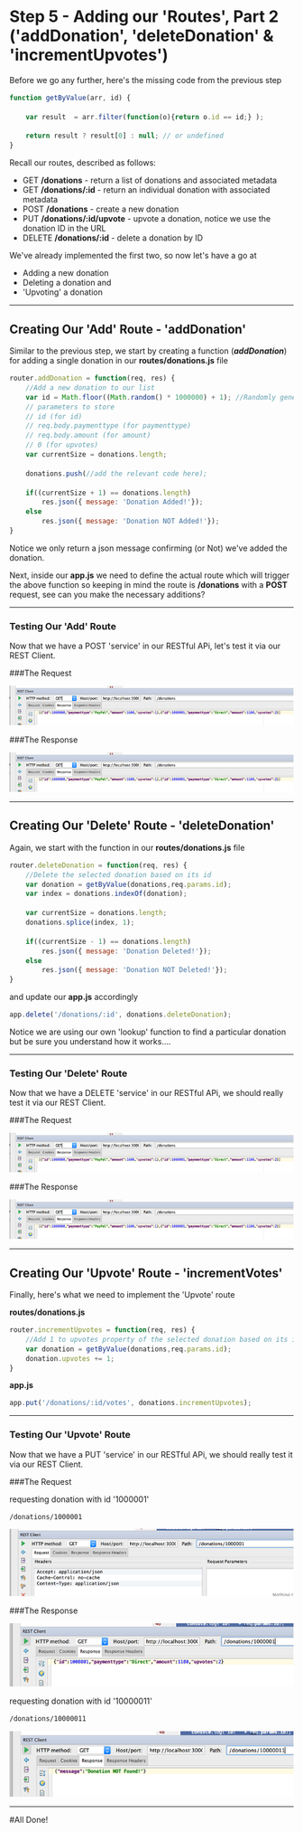 
# Step 5 - Adding our 'Routes', Part 2 ('addDonation', 'deleteDonation' & 'incrementUpvotes')

Before we go any further, here's the missing code from the previous step

```javascript
function getByValue(arr, id) {

    var result  = arr.filter(function(o){return o.id == id;} );

    return result ? result[0] : null; // or undefined
}
```

Recall our routes, described as follows:

* GET **/donations** - return a list of donations and associated metadata
* GET **/donations/:id** - return an individual donation with associated metadata
* POST **/donations** - create a new donation
* PUT **/donations/:id/upvote** - upvote a donation, notice we use the donation ID in the URL
* DELETE **/donations/:id** - delete a donation by ID

We've already implemented the first two, so now let's have a go at 

* Adding a new donation
* Deleting a donation and
* 'Upvoting' a donation

---
## Creating Our 'Add' Route - 'addDonation'
Similar to the previous step, we start by creating a function (***addDonation***) for adding a single donation in our **routes/donations.js** file

```javascript
router.addDonation = function(req, res) {
    //Add a new donation to our list
    var id = Math.floor((Math.random() * 1000000) + 1); //Randomly generate an id
    // parameters to store
    // id (for id)
    // req.body.paymenttype (for paymenttype)
    // req.body.amount (for amount)
    // 0 (for upvotes)
    var currentSize = donations.length;
    
    donations.push(//add the relevant code here);

    if((currentSize + 1) == donations.length)
        res.json({ message: 'Donation Added!'});
    else
        res.json({ message: 'Donation NOT Added!'});
}
```
Notice we only return a json message confirming (or Not) we've added the donation.

Next, inside our **app.js** we need to define the actual route which will trigger the above function so keeping in mind the route is **/donations** with a **POST** request, see can you make the necessary additions?

---
### Testing Our 'Add' Route

Now that we have a POST 'service' in our RESTful APi, let's test it via our REST Client.

###The Request

![](../lab02/images/lab02s19.png)

###The Response

![](../lab02/images/lab02s19.png)

---
## Creating Our 'Delete' Route - 'deleteDonation'
Again, we start with the function in our **routes/donations.js** file

```javascript
router.deleteDonation = function(req, res) {
    //Delete the selected donation based on its id
    var donation = getByValue(donations,req.params.id);
    var index = donations.indexOf(donation);

    var currentSize = donations.length;
    donations.splice(index, 1);

    if((currentSize - 1) == donations.length)
        res.json({ message: 'Donation Deleted!'});
    else
        res.json({ message: 'Donation NOT Deleted!'});
}
```
and update our **app.js** accordingly

```javascript
app.delete('/donations/:id', donations.deleteDonation);
```

Notice we are using our own 'lookup' function to find a particular donation but be sure you understand how it works....

---
### Testing Our 'Delete' Route

Now that we have a DELETE 'service' in our RESTful APi, we should really test it via our REST Client.

###The Request

![](../lab02/images/lab02s19.png)

###The Response

![](../lab02/images/lab02s19.png)

---
## Creating Our 'Upvote' Route - 'incrementVotes'

Finally, here's what we need to implement the 'Upvote' route

**routes/donations.js**

```javascript
router.incrementUpvotes = function(req, res) {
    //Add 1 to upvotes property of the selected donation based on its id
    var donation = getByValue(donations,req.params.id);
    donation.upvotes += 1;
}
```

**app.js**

```javascript
app.put('/donations/:id/votes', donations.incrementUpvotes);
```
---
### Testing Our 'Upvote' Route

Now that we have a PUT 'service' in our RESTful APi, we should really test it via our REST Client.

###The Request

requesting donation with id '1000001'
~~~html
/donations/1000001
~~~

![](../lab02/images/lab02s24.png)

###The Response

![](../lab02/images/lab02s25.png)

requesting donation with id '10000011'
~~~html
/donations/10000011
~~~

![](../lab02/images/lab02s26.png)

---
#All Done!